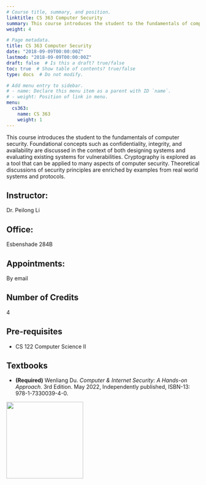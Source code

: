 ```yaml
---
# Course title, summary, and position.
linktitle: CS 363 Computer Security
summary: This course introduces the student to the fundamentals of computer security.
weight: 4

# Page metadata.
title: CS 363 Computer Security
date: "2018-09-09T00:00:00Z"
lastmod: "2018-09-09T00:00:00Z"
draft: false  # Is this a draft? true/false
toc: true  # Show table of contents? true/false
type: docs  # Do not modify.

# Add menu entry to sidebar.
# - name: Declare this menu item as a parent with ID `name`.
# - weight: Position of link in menu.
menu:
  cs363:
    name: CS 363
    weight: 1
---
```



This course introduces the student to the fundamentals of computer security. Foundational concepts such as confidentiality, integrity, and availability are discussed in the context of both designing systems and evaluating existing systems for vulnerabilities. Cryptography is explored as a tool that can be applied to many aspects of computer security. Theoretical discussions of security principles are enriched by examples from real world systems and protocols.

## Instructor:

Dr. Peilong Li

## Office:

Esbenshade 284B

## Appointments:

By email

## Number of Credits

4

## Pre-requisites

* CS 122 Computer Science II

## Textbooks

* **(Required)** Wenliang Du.
*Computer & Internet Security: A Hands-on Approach*.
3rd Edition. May 2022, Independently published,
ISBN-13: 978-1-7330039-4-0.
<img src="https://m.media-amazon.com/images/I/41N3wJ5qP+L.jpg" width="200">
